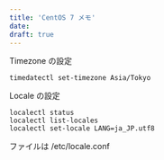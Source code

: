 ```yaml
---
title: 'CentOS 7 メモ'
date: 
draft: true
---
```


Timezone の設定

```
timedatectl set-timezone Asia/Tokyo
```

Locale の設定

```
localectl status
localectl list-locales
localectl set-locale LANG=ja_JP.utf8
```

ファイルは /etc/locale.conf
